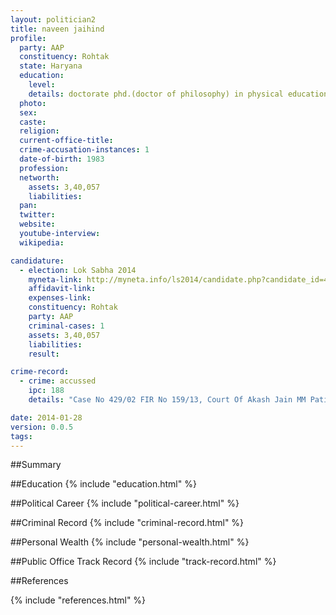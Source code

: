 ```yaml
---
layout: politician2
title: naveen jaihind
profile: 
  party: AAP
  constituency: Rohtak
  state: Haryana
  education: 
    level: 
    details: doctorate phd.(doctor of philosophy) in physical education from maharashi dayanand univeristy  rohtak in 2013.
  photo: 
  sex: 
  caste: 
  religion: 
  current-office-title: 
  crime-accusation-instances: 1
  date-of-birth: 1983
  profession: 
  networth: 
    assets: 3,40,057
    liabilities: 
  pan: 
  twitter: 
  website: 
  youtube-interview: 
  wikipedia: 

candidature: 
  - election: Lok Sabha 2014
    myneta-link: http://myneta.info/ls2014/candidate.php?candidate_id=451
    affidavit-link: 
    expenses-link: 
    constituency: Rohtak 
    party: AAP
    criminal-cases: 1
    assets: 3,40,057
    liabilities: 
    result:  

crime-record: 
  - crime: accussed
    ipc: 188
    details: "Case No 429/02 FIR No 159/13, Court Of Akash Jain MM Patiala House Court New Delhi Dt 18.12.13, Disobedience To Order Duly Promulgated By Public Servant" 

date: 2014-01-28
version: 0.0.5
tags: 
---
```

##Summary


##Education
{% include "education.html" %}


##Political Career
{% include "political-career.html" %}


##Criminal Record
{% include "criminal-record.html" %}


##Personal Wealth
{% include "personal-wealth.html" %}


##Public Office Track Record
{% include "track-record.html" %}


##References


{% include "references.html" %}